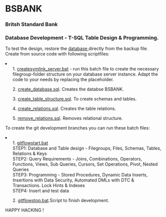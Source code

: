 # BSBANK</br>
### Britsh Standard Bank
### Database Development - T-SQL Table Design & Programming.</br>

<p>
 To test the design, restore the <a href="https://github.com/edunseng/BSBANK/blob/master/BSBANK.bak">database </a> directly from the backup file.</br>
 Create from source code with following scriptfiles:
 <li>
 <ol> 1. <a href="https://github.com/edunseng/BSBANK/blob/master/SCRIPTS/createsymlink_server.bat">createsymlink_server.bat</a>  - run this batch file to create the necessary filegroup-folder structure on your database server instance. Adapt the code to your needs by replacing the placeholder.</ol>
 <ol> 2. <a href="https://github.com/edunseng/BSBANK/blob/master/SCRIPTS/createsymlink_server.bat">create_database.sql</a>. Creates the databse BSBANK.</ol>
 <ol> 3. <a href="https://github.com/edunseng/BSBANK/blob/master/SCRIPTS/createsymlink_server.bat">create_table_structure.sql</a>. To create schemas and tables.  </ol>
 <ol> 4. <a href="https://github.com/edunseng/BSBANK/blob/master/SCRIPTS/create_relations.sql">create_relations.sql</a>. Creates the table relations.  </ol>
  <ol>5. <a href="https://github.com/edunseng/BSBANK/blob/master/SCRIPTS/remove_relations.sql">remove_relations.sql</a>. Removes relational structure.  </ol>
 </li>
 <p>
 To create the git development branches you can run these batch files:</br>
 <li>
 <ol> 1. <a href="https://github.com/edunseng/BSBANK/blob/master/gitflowstart.bat">gitflowstart.bat</a></br>
STEP1: Database and Table design - Filegroups, Files, Schemas, Tables, Relations & Keys</br>
STEP2: Query Requirements - Joins, Combinations, Operators, Functions, Views, Sub Queries, Cursors, Set Operations, Pivot, Nested Queries</br>
STEP3: Programming  - Stored Procedures, Dynamic Data Inserts, Insertions with Data Security, Automated DMLs with DTC & Transactions. Lock Hints & Indexes</br>
STEP4: Insert and test data</br></ol>
 <ol> 2. <a href="https://github.com/edunseng/BSBANK/blob/master/gitflowstop.bat">gitflowstop.bat</a>.Script to finish development.</ol>
 </li>
 <p>
 HAPPY HACKING !
 </p>



